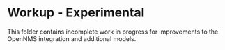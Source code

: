 # Workup - Experimental

This folder contains incomplete work in progress for improvements to the OpenNMS integration and additional models.


